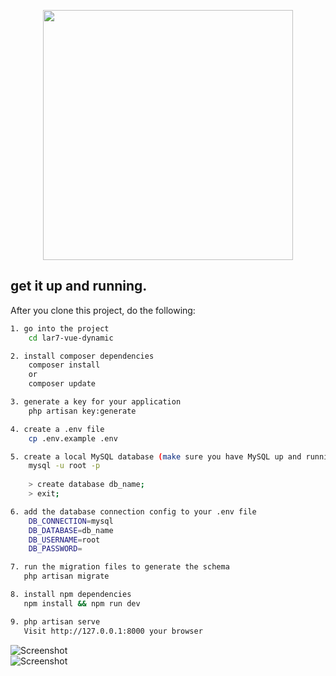 <p align="center"><a href="https://laravel.com" target="_blank"><img src="https://raw.githubusercontent.com/laravel/art/master/logo-lockup/5%20SVG/2%20CMYK/1%20Full%20Color/laravel-logolockup-cmyk-red.svg" width="400"></a></p>

## get it up and running.

After you clone this project, do the following:

``` bash
1. go into the project 
    cd lar7-vue-dynamic

2. install composer dependencies 
    composer install
    or
    composer update

3. generate a key for your application 
    php artisan key:generate

4. create a .env file
    cp .env.example .env

5. create a local MySQL database (make sure you have MySQL up and running) 
    mysql -u root -p
    
    > create database db_name;
    > exit;

6. add the database connection config to your .env file
    DB_CONNECTION=mysql
    DB_DATABASE=db_name
    DB_USERNAME=root
    DB_PASSWORD=

7. run the migration files to generate the schema 
   php artisan migrate

8. install npm dependencies 
   npm install && npm run dev

9. php artisan serve 
   Visit http://127.0.0.1:8000 your browser
````   
![Screenshot](doc/1.jpg)   
![Screenshot](doc/2.jpg)   
  